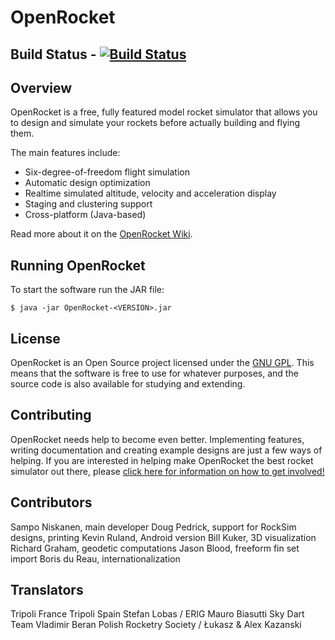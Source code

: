 OpenRocket
==========

Build Status - [ ![Build Status](https://travis-ci.org/openrocket/openrocket.png) ](https://travis-ci.org/openrocket/openrocket)
------------

Overview
--------

OpenRocket is a free, fully featured model rocket simulator that allows you to design and simulate your rockets before actually building and flying them.

The main features include:

* Six-degree-of-freedom flight simulation
* Automatic design optimization
* Realtime simulated altitude, velocity and acceleration display
* Staging and clustering support
* Cross-platform (Java-based)

Read more about it on the [OpenRocket Wiki](http://wiki.openrocket.info).

Running OpenRocket
------------------
To start the software run the JAR file:
```
$ java -jar OpenRocket-<VERSION>.jar
```

License
-------

OpenRocket is an Open Source project licensed under the [GNU GPL](http://openrocket.sourceforge.net/license.html). This means that the software is free to use for whatever purposes, and the source code is also available for studying and extending.

Contributing
------------

OpenRocket needs help to become even better. Implementing features, writing documentation and creating example designs are just a few ways of helping. If you are interested in helping make OpenRocket the best rocket simulator out there, please [click here for information on how to get involved!](http://openrocket.sourceforge.net/getinvolved.html)

Contributors
------------
Sampo Niskanen, main developer
Doug Pedrick, support for RockSim designs, printing
Kevin Ruland, Android version
Bill Kuker, 3D visualization
Richard Graham, geodetic computations
Jason Blood, freeform fin set import
Boris du Reau, internationalization

Translators
-----------
Tripoli France
Tripoli Spain
Stefan Lobas / ERIG
Mauro Biasutti
Sky Dart Team
Vladimir Beran
Polish Rocketry Society / Łukasz & Alex Kazanski
 

